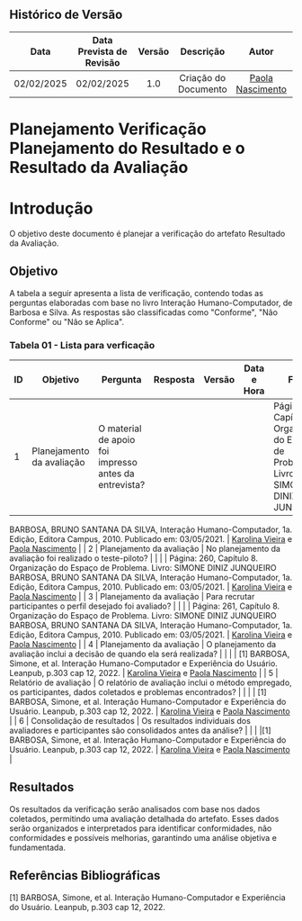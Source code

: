 ## Histórico de Versão
|    Data    | Data Prevista de Revisão | Versão |      Descrição       |                    Autor                    |                     Revisor                      |
| :--------: | :----------------------: | :----: | :------------------: | :-----------------------------------------: | :----------------------------------------------: |
| 02/02/2025 |        02/02/2025        |  1.0   | Criação do Documento | [Paola Nascimento](https://github.com/paolaalim) | [Karolina Vieira](https://github.com/Karolina91) |


# **Planejamento Verificação Planejamento do Resultado e o Resultado da Avaliação**

# Introdução

O objetivo deste documento é planejar a verificação do artefato Resultado da Avaliação.

## Objetivo

A tabela a seguir apresenta a lista de verificação, contendo todas as perguntas elaboradas com base no livro Interação Humano-Computador, de Barbosa e Silva. As respostas são classificadas como "Conforme", "Não Conforme" ou "Não se Aplica".

### Tabela 01 - Lista para verficação 

| ID  | Objetivo | Pergunta | Resposta | Versão | Data e Hora | Fonte | Autor |
|-----|----------|----------|----------|--------|-------------|-------|-------|     
|   1  |      Planejamento da avaliação    |     O material de apoio foi impresso antes da entrevista?     |            |     |     |  Página: 260, Capítulo 8. Organização do Espaço de Problema. Livro: SIMONE DINIZ JUNQUEIRO
BARBOSA, BRUNO SANTANA DA SILVA, Interação Humano-Computador, 1a. Edição, Editora Campus, 2010.
Publicado em: 03/05/2021.      |   [Karolina Vieira](https://github.com/Karolina91) e [Paola Nascimento](https://github.com/paolaalim)   |
|   2  |     Planejamento da avaliação     |     No planejamento da avaliação foi realizado o teste-piloto?     |            |     |     |  Página: 260, Capítulo 8. Organização do Espaço de Problema. Livro: SIMONE DINIZ JUNQUEIRO
BARBOSA, BRUNO SANTANA DA SILVA, Interação Humano-Computador, 1a. Edição, Editora Campus, 2010.
Publicado em: 03/05/2021.      |   [Karolina Vieira](https://github.com/Karolina91) e [Paola Nascimento](https://github.com/paolaalim)   |
|   3  |     Planejamento da avaliação     |     Para recrutar participantes o perfil desejado foi avaliado?     |            |     |     |  Página: 261, Capítulo 8. Organização do Espaço de Problema. Livro: SIMONE DINIZ JUNQUEIRO
BARBOSA, BRUNO SANTANA DA SILVA, Interação Humano-Computador, 1a. Edição, Editora Campus, 2010.
Publicado em: 03/05/2021.      |   [Karolina Vieira](https://github.com/Karolina91) e [Paola Nascimento](https://github.com/paolaalim)   |
| 4   | Planejamento da avaliação | O planejamento da avaliação inclui a decisão de quando ela será realizada? |  |   |   |  [1] BARBOSA, Simone, et al. Interação Humano-Computador e Experiência do Usuário. Leanpub, p.303 cap 12, 2022.    |   [Karolina Vieira](https://github.com/Karolina91) e [Paola Nascimento](https://github.com/paolaalim)   |
| 5   | Relatório de avaliação | O relatório de avaliação inclui o método empregado, os participantes, dados coletados e problemas encontrados? |  |   |   |  [1] BARBOSA, Simone, et al. Interação Humano-Computador e Experiência do Usuário. Leanpub, p.303 cap 12, 2022.    | [Karolina Vieira](https://github.com/Karolina91) e [Paola Nascimento](https://github.com/paolaalim)   |
| 6   | Consolidação de resultados | Os resultados individuais dos avaliadores e participantes são consolidados antes da análise? |  |   |   |[1] BARBOSA, Simone, et al. Interação Humano-Computador e Experiência do Usuário. Leanpub, p.303 cap 12, 2022.      |  [Karolina Vieira](https://github.com/Karolina91) e [Paola Nascimento](https://github.com/paolaalim)    |







## Resultados

Os resultados da verificação serão analisados com base nos dados coletados, permitindo uma avaliação detalhada do artefato. Esses dados serão organizados e interpretados para identificar conformidades, não conformidades e possíveis melhorias, garantindo uma análise objetiva e fundamentada.

## Referências Bibliográficas

[1] BARBOSA, Simone, et al. Interação Humano-Computador e Experiência do Usuário. Leanpub, p.303  cap 12, 2022.